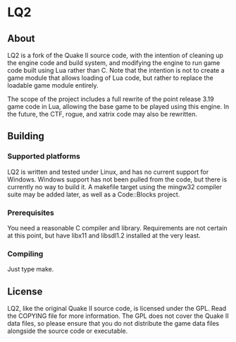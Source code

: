 LQ2
========

## About

 LQ2 is a fork of the Quake II source code, with the intention of cleaning up the engine code and build system, and modifying the engine to run game code built using Lua rather than C. Note that the intention is not to create a game module that allows loading of Lua code, but rather to replace the loadable game module entirely.

 The scope of the project includes a full rewrite of the point release 3.19 game code in Lua, allowing the base game to be played using this engine. In the future, the CTF, rogue, and xatrix code may also be rewritten.

## Building ##

 ### Supported platforms ##
  LQ2 is written and tested under Linux, and has no current support for Windows. Windows support has not been pulled from the code, but there is currently no way to build it. A makefile target using the mingw32 compiler suite may be added later, as well as a Code::Blocks project.

 ### Prerequisites ###
  You need a reasonable C compiler and library.
  Requirements are not certain at this point, but have libx11 and libsdl1.2 installed at the very least.

 ### Compiling ###
  Just type make.

## License ##

 LQ2, like the original Quake II source code, is licensed under the GPL. Read the COPYING file for more information. The GPL does not cover the Quake II data files, so please ensure that you do not distribute the game data files alongside the source code or executable.
